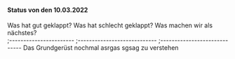 #### Status von den 10.03.2022

Was hat gut geklappt?       Was hat schlecht geklappt?      Was machen wir als nächstes?    
;-----------------------    ;----------------------------   ;-----------------------------
Das Grundgerüst nochmal     asrgas                          sgsag<sdg>
zu verstehen
